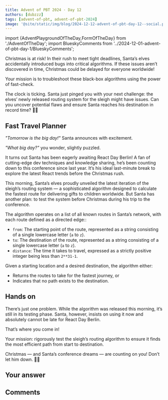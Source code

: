 ```yaml
---
title: Advent of PBT 2024 · Day 12
authors: [dubzzz]
tags: [advent-of-pbt, advent-of-pbt-2024]
image: '@site/static/img/blog/2024-12-12-advent-of-pbt-day-12--social.png'
---
```


import {AdventPlaygroundOfTheDay,FormOfTheDay} from './AdventOfTheDay';
import BlueskyComments from '../2024-12-01-advent-of-pbt-day-1/BlueskyComments';

Christmas is at risk! In their rush to meet tight deadlines, Santa’s elves accidentally introduced bugs into critical algorithms. If these issues aren’t discovered in time, Christmas could be delayed for everyone worldwide!

Your mission is to troubleshoot these black-box algorithms using the power of fast-check.

The clock is ticking. Santa just pinged you with your next challenge: the elves’ newly released routing system for the sleigh might have issues. Can you uncover potential flaws and ensure Santa reaches his destination in record time? 🎄✨

<!--truncate-->

## Fast Travel Planner

_"Tomorrow is the big day!"_ Santa announces with excitement.

_"What big day?"_ you wonder, slightly puzzled.

It turns out Santa has been eagerly awaiting React Day Berlin! A fan of cutting-edge dev techniques and knowledge sharing, he’s been counting down to this conference since last year. It’s his ideal last-minute break to explore the latest React trends before the Christmas rush.

This morning, Santa’s elves proudly unveiled the latest iteration of the sleigh’s routing system — a sophisticated algorithm designed to calculate the fastest route for delivering gifts to children worldwide. But Santa has another plan: to test the system before Christmas during his trip to the conference.

The algorithm operates on a list of all known routes in Santa’s network, with each route defined as a directed edge::

- `from`: The starting point of the route, represented as a string consisting of a single lowercase letter (`a` to `z`).
- `to`: The destination of the route, represented as a string consisting of a single lowercase letter (`a` to `z`).
- `distance`: The time it takes to travel, expressed as a strictly positive integer being less than `2**31-1`.

Given a starting location and a desired destination, the algorithm either:

- Returns the routes to take for the fastest journey, or
- Indicates that no path exists to the destination.

## Hands on

There’s just one problem. While the algorithm was released this morning, it’s still in its testing phase. Santa, however, insists on using it now and absolutely cannot be late for React Day Berlin.

That’s where you come in!

Your mission: rigorously test the sleigh’s routing algorithm to ensure it finds the most efficient path from start to destination.

Christmas — and Santa’s conference dreams — are counting on you! Don’t let him down. 🎄✨

<AdventPlaygroundOfTheDay />

## Your answer

<FormOfTheDay />

## Comments

<BlueskyComments url="https://bsky.app/profile/fast-check.dev/post/3ld3k72yxt222" />
